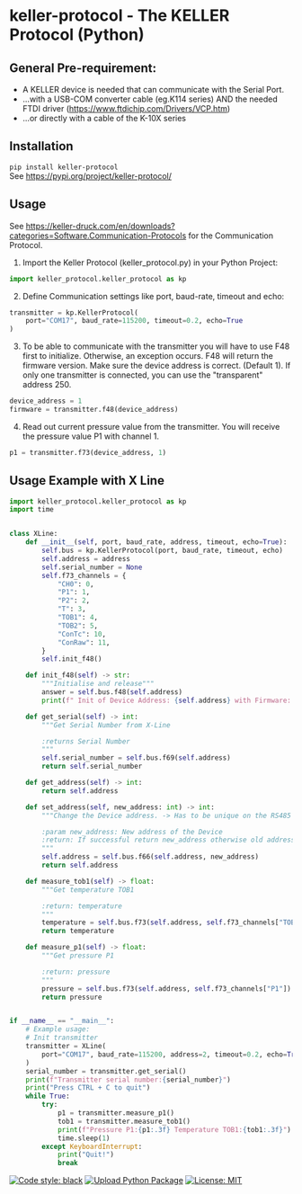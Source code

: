 # keller-protocol - The KELLER Protocol (Python)

## General Pre-requirement:

* A KELLER device is needed that can communicate with the Serial Port.
* ...with a USB-COM converter cable (eg.K114 series) AND the needed FTDI
  driver (https://www.ftdichip.com/Drivers/VCP.htm)
* ...or directly with a cable of the K-10X series

## Installation

```pip install keller-protocol```  
See https://pypi.org/project/keller-protocol/

## Usage
See https://keller-druck.com/en/downloads?categories=Software.Communication-Protocols
for the Communication Protocol.

1.  Import the Keller Protocol (keller_protocol.py) in your Python Project:
````python
import keller_protocol.keller_protocol as kp
````
2.  Define Communication settings like port, baud-rate, timeout and echo:
````python
transmitter = kp.KellerProtocol(
    port="COM17", baud_rate=115200, timeout=0.2, echo=True
)
````
3.  To be able to communicate with the transmitter you will have to use F48 first to initialize.
Otherwise, an exception occurs. F48 will return the firmware version. Make sure the device address is correct. (Default 1).
If only one transmitter is connected, you can use the "transparent" address 250.
````python
device_address = 1
firmware = transmitter.f48(device_address)
````
4.  Read out current pressure value from the transmitter. You will receive the pressure value P1 with channel 1.
````python
p1 = transmitter.f73(device_address, 1)
````
## Usage Example with X Line
```python
import keller_protocol.keller_protocol as kp
import time


class XLine:
    def __init__(self, port, baud_rate, address, timeout, echo=True):
        self.bus = kp.KellerProtocol(port, baud_rate, timeout, echo)
        self.address = address
        self.serial_number = None
        self.f73_channels = {
            "CH0": 0,
            "P1": 1,
            "P2": 2,
            "T": 3,
            "TOB1": 4,
            "TOB2": 5,
            "ConTc": 10,
            "ConRaw": 11,
        }
        self.init_f48()

    def init_f48(self) -> str:
        """Initialise and release"""
        answer = self.bus.f48(self.address)
        print(f" Init of Device Address: {self.address} with Firmware: {answer}")

    def get_serial(self) -> int:
        """Get Serial Number from X-Line

        :returns Serial Number
        """
        self.serial_number = self.bus.f69(self.address)
        return self.serial_number

    def get_address(self) -> int:
        return self.address

    def set_address(self, new_address: int) -> int:
        """Change the Device address. -> Has to be unique on the RS485 bus

        :param new_address: New address of the Device
        :return: If successful return new_address otherwise old address and throw exception
        """
        self.address = self.bus.f66(self.address, new_address)
        return self.address

    def measure_tob1(self) -> float:
        """Get temperature TOB1

        :return: temperature
        """
        temperature = self.bus.f73(self.address, self.f73_channels["TOB1"])
        return temperature

    def measure_p1(self) -> float:
        """Get pressure P1

        :return: pressure
        """
        pressure = self.bus.f73(self.address, self.f73_channels["P1"])
        return pressure


if __name__ == "__main__":
    # Example usage:
    # Init transmitter
    transmitter = XLine(
        port="COM17", baud_rate=115200, address=2, timeout=0.2, echo=True
    )
    serial_number = transmitter.get_serial()
    print(f"Transmitter serial number:{serial_number}")
    print("Press CTRL + C to quit")
    while True:
        try:
            p1 = transmitter.measure_p1()
            tob1 = transmitter.measure_tob1()
            print(f"Pressure P1:{p1:.3f} Temperature TOB1:{tob1:.3f}")
            time.sleep(1)
        except KeyboardInterrupt:
            print("Quit!")
            break

```



[![Code style: black](https://img.shields.io/badge/code%20style-black-000000.svg)](https://github.com/psf/black)
[![Upload Python Package](https://github.com/KELLERAGfuerDruckmesstechnik/keller_protocol_python/actions/workflows/python-publish.yml/badge.svg)](https://github.com/KELLERAGfuerDruckmesstechnik/keller_protocol_python/actions/workflows/python-publish.yml)
[![License: MIT](https://img.shields.io/badge/License-MIT-yellow.svg)](https://opensource.org/licenses/MIT)
